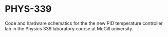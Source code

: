 # PHYS-339
Code and hardware schematics for the the new PID temperature controller lab in the Physics 339 laboratory course at McGill university.
